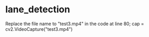 # lane_detection
Replace the file name to "test3.mp4" in the code at line 80; 
cap = cv2.VideoCapture("test3.mp4")
